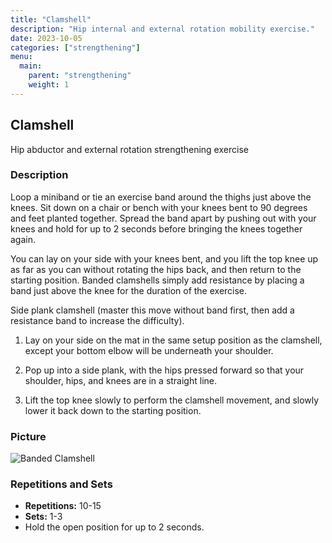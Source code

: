 ```yaml
---
title: "Clamshell"
description: "Hip internal and external rotation mobility exercise."
date: 2023-10-05
categories: ["strengthening"]
menu:
  main:
    parent: "strengthening"
    weight: 1
---
```


## Clamshell

Hip abductor and external rotation strengthening exercise

### Description

Loop a miniband or tie an exercise band around the thighs just above the knees. Sit down on a chair or bench with your knees bent to 90 degrees and feet planted together. Spread the band apart by pushing out with your knees and hold for up to 2 seconds before bringing the knees together again.

You can lay on your side with your knees bent, and you lift the top knee up as far as you can without rotating the hips back, and then return to the starting position. Banded clamshells simply add resistance by placing a band just above the knee for the duration of the exercise.

Side plank clamshell (master this move without band first, then add a resistance band to increase the difficulty).

1. Lay on your side on the mat in the same setup position as the clamshell, except your bottom elbow will be underneath your shoulder.

2. Pop up into a side plank, with the hips pressed forward so that your shoulder, hips, and knees are in a straight line.

3. Lift the top knee slowly to perform the clamshell movement, and slowly lower it back down to the starting position.

### Picture

![Banded Clamshell](path/to/your/image.jpg)

### Repetitions and Sets

- **Repetitions:** 10-15
- **Sets:** 1-3
- Hold the open position for up to 2 seconds.